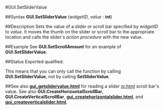 
#GUI.SetSliderValue

##Syntax
**GUI.SetSliderValue** (_widgetID_, _value_ : **int**)


##Description
Sets the value of a slider or scroll bar specified by _widgetID_ to _value_. It moves the thumb on the slider or scroll bar to the appropriate location and calls the slider's _action procedure_ with the new value.


##Example
See **GUI.SetScrollAmount** for an example of **GUI.SetSliderValue**.


##Status
Exported qualified.

This means that you can only call the function by calling **GUI.SetSliderValue**, not by calling **SetSliderValue**.


##See also
**[gui_getslidervalue.html](GUI.GetSliderValue)** for reading a slider [or.html](or) scroll bar's value. See also **GUI.CreateHorizontalScrollBar**, **GUI.CreateVerticalScrollBar**, **[gui_createhorizontalslider.html](GUI.CreateHorizontalSlider)**, and **[gui_createverticalslider.html](GUI.CreateVerticalSlider)**.

